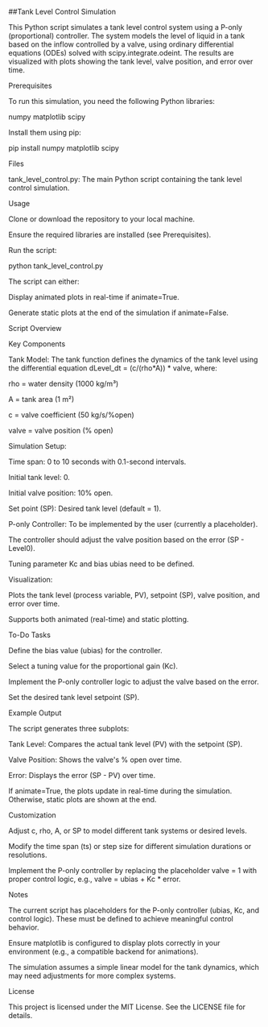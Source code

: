##Tank Level Control Simulation

This Python script simulates a tank level control system using a P-only (proportional) controller. The system models the level of liquid in a tank based on the inflow controlled by a valve, using ordinary differential equations (ODEs) solved with scipy.integrate.odeint. The results are visualized with plots showing the tank level, valve position, and error over time.

Prerequisites

To run this simulation, you need the following Python libraries:


numpy
matplotlib
scipy

Install them using pip:

pip install numpy matplotlib scipy

Files

tank_level_control.py: The main Python script containing the tank level control simulation.

Usage



Clone or download the repository to your local machine.

Ensure the required libraries are installed (see Prerequisites).

Run the script:

python tank_level_control.py

The script can either:





Display animated plots in real-time if animate=True.



Generate static plots at the end of the simulation if animate=False.

Script Overview

Key Components





Tank Model: The tank function defines the dynamics of the tank level using the differential equation dLevel_dt = (c/(rho*A)) * valve, where:





rho = water density (1000 kg/m³)



A = tank area (1 m²)



c = valve coefficient (50 kg/s/%open)



valve = valve position (% open)



Simulation Setup:





Time span: 0 to 10 seconds with 0.1-second intervals.



Initial tank level: 0.



Initial valve position: 10% open.



Set point (SP): Desired tank level (default = 1).



P-only Controller: To be implemented by the user (currently a placeholder).





The controller should adjust the valve position based on the error (SP - Level0).



Tuning parameter Kc and bias ubias need to be defined.



Visualization:





Plots the tank level (process variable, PV), setpoint (SP), valve position, and error over time.



Supports both animated (real-time) and static plotting.

To-Do Tasks





Define the bias value (ubias) for the controller.



Select a tuning value for the proportional gain (Kc).



Implement the P-only controller logic to adjust the valve based on the error.



Set the desired tank level setpoint (SP).

Example Output

The script generates three subplots:





Tank Level: Compares the actual tank level (PV) with the setpoint (SP).



Valve Position: Shows the valve's % open over time.



Error: Displays the error (SP - PV) over time.

If animate=True, the plots update in real-time during the simulation. Otherwise, static plots are shown at the end.

Customization





Adjust c, rho, A, or SP to model different tank systems or desired levels.



Modify the time span (ts) or step size for different simulation durations or resolutions.



Implement the P-only controller by replacing the placeholder valve = 1 with proper control logic, e.g., valve = ubias + Kc * error.

Notes





The current script has placeholders for the P-only controller (ubias, Kc, and control logic). These must be defined to achieve meaningful control behavior.



Ensure matplotlib is configured to display plots correctly in your environment (e.g., a compatible backend for animations).



The simulation assumes a simple linear model for the tank dynamics, which may need adjustments for more complex systems.

License

This project is licensed under the MIT License. See the LICENSE file for details.